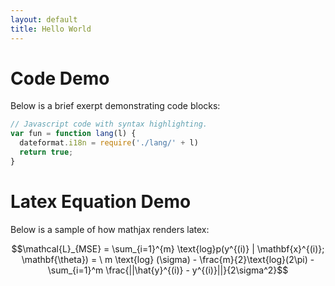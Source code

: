 ```yaml
---
layout: default
title: Hello World
---
```

# Code Demo

Below is a brief exerpt demonstrating code blocks:

```js
// Javascript code with syntax highlighting.
var fun = function lang(l) {
  dateformat.i18n = require('./lang/' + l)
  return true;
}
```

# Latex Equation Demo

Below is a sample of how mathjax renders latex:

$$\mathcal{L}_{MSE} = \sum_{i=1}^{m} \text{log}p(y^{(i)} | \mathbf{x}^{(i)}; \mathbf{\theta}) = \ m \text{log} (\sigma) - \frac{m}{2}\text{log}(2\pi) - \sum_{i=1}^m \frac{||\hat{y}^{(i)} - y^{(i)}||}{2\sigma^2}$$
